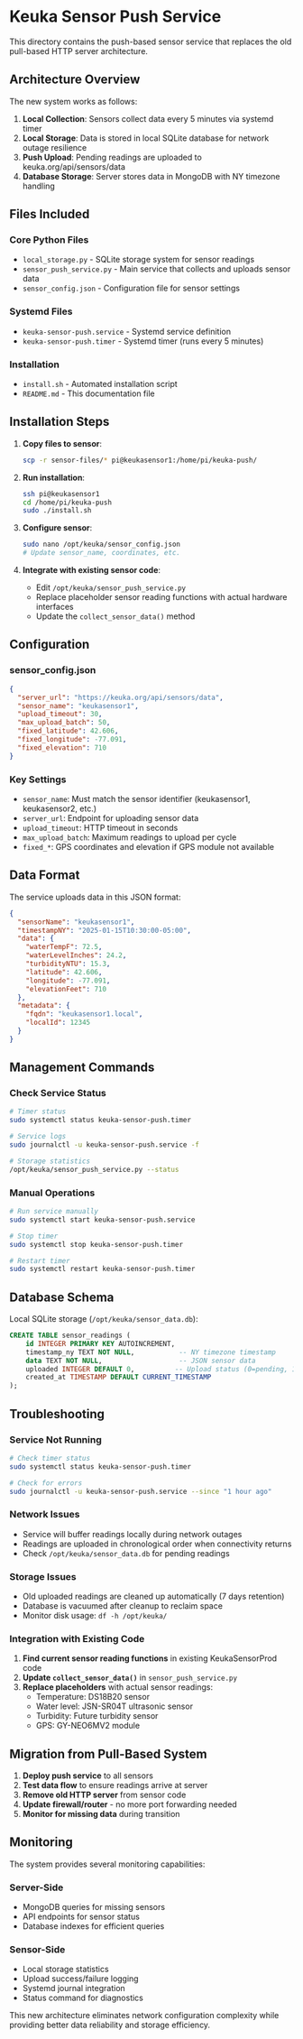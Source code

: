 # Keuka Sensor Push Service

This directory contains the push-based sensor service that replaces the old pull-based HTTP server architecture.

## Architecture Overview

The new system works as follows:
1. **Local Collection**: Sensors collect data every 5 minutes via systemd timer
2. **Local Storage**: Data is stored in local SQLite database for network outage resilience
3. **Push Upload**: Pending readings are uploaded to keuka.org/api/sensors/data
4. **Database Storage**: Server stores data in MongoDB with NY timezone handling

## Files Included

### Core Python Files
- `local_storage.py` - SQLite storage system for sensor readings
- `sensor_push_service.py` - Main service that collects and uploads sensor data
- `sensor_config.json` - Configuration file for sensor settings

### Systemd Files
- `keuka-sensor-push.service` - Systemd service definition
- `keuka-sensor-push.timer` - Systemd timer (runs every 5 minutes)

### Installation
- `install.sh` - Automated installation script
- `README.md` - This documentation file

## Installation Steps

1. **Copy files to sensor**:
   ```bash
   scp -r sensor-files/* pi@keukasensor1:/home/pi/keuka-push/
   ```

2. **Run installation**:
   ```bash
   ssh pi@keukasensor1
   cd /home/pi/keuka-push
   sudo ./install.sh
   ```

3. **Configure sensor**:
   ```bash
   sudo nano /opt/keuka/sensor_config.json
   # Update sensor_name, coordinates, etc.
   ```

4. **Integrate with existing sensor code**:
   - Edit `/opt/keuka/sensor_push_service.py`
   - Replace placeholder sensor reading functions with actual hardware interfaces
   - Update the `collect_sensor_data()` method

## Configuration

### sensor_config.json
```json
{
  "server_url": "https://keuka.org/api/sensors/data",
  "sensor_name": "keukasensor1",
  "upload_timeout": 30,
  "max_upload_batch": 50,
  "fixed_latitude": 42.606,
  "fixed_longitude": -77.091,
  "fixed_elevation": 710
}
```

### Key Settings
- `sensor_name`: Must match the sensor identifier (keukasensor1, keukasensor2, etc.)
- `server_url`: Endpoint for uploading sensor data
- `upload_timeout`: HTTP timeout in seconds
- `max_upload_batch`: Maximum readings to upload per cycle
- `fixed_*`: GPS coordinates and elevation if GPS module not available

## Data Format

The service uploads data in this JSON format:
```json
{
  "sensorName": "keukasensor1",
  "timestampNY": "2025-01-15T10:30:00-05:00",
  "data": {
    "waterTempF": 72.5,
    "waterLevelInches": 24.2,
    "turbidityNTU": 15.3,
    "latitude": 42.606,
    "longitude": -77.091,
    "elevationFeet": 710
  },
  "metadata": {
    "fqdn": "keukasensor1.local",
    "localId": 12345
  }
}
```

## Management Commands

### Check Service Status
```bash
# Timer status
sudo systemctl status keuka-sensor-push.timer

# Service logs
sudo journalctl -u keuka-sensor-push.service -f

# Storage statistics
/opt/keuka/sensor_push_service.py --status
```

### Manual Operations
```bash
# Run service manually
sudo systemctl start keuka-sensor-push.service

# Stop timer
sudo systemctl stop keuka-sensor-push.timer

# Restart timer
sudo systemctl restart keuka-sensor-push.timer
```

## Database Schema

Local SQLite storage (`/opt/keuka/sensor_data.db`):
```sql
CREATE TABLE sensor_readings (
    id INTEGER PRIMARY KEY AUTOINCREMENT,
    timestamp_ny TEXT NOT NULL,           -- NY timezone timestamp
    data TEXT NOT NULL,                   -- JSON sensor data
    uploaded INTEGER DEFAULT 0,          -- Upload status (0=pending, 1=uploaded)
    created_at TIMESTAMP DEFAULT CURRENT_TIMESTAMP
);
```

## Troubleshooting

### Service Not Running
```bash
# Check timer status
sudo systemctl status keuka-sensor-push.timer

# Check for errors
sudo journalctl -u keuka-sensor-push.service --since "1 hour ago"
```

### Network Issues
- Service will buffer readings locally during network outages
- Readings are uploaded in chronological order when connectivity returns
- Check `/opt/keuka/sensor_data.db` for pending readings

### Storage Issues
- Old uploaded readings are cleaned up automatically (7 days retention)
- Database is vacuumed after cleanup to reclaim space
- Monitor disk usage: `df -h /opt/keuka/`

### Integration with Existing Code
1. **Find current sensor reading functions** in existing KeukaSensorProd code
2. **Update `collect_sensor_data()`** in `sensor_push_service.py`
3. **Replace placeholders** with actual sensor readings:
   - Temperature: DS18B20 sensor
   - Water level: JSN-SR04T ultrasonic sensor
   - Turbidity: Future turbidity sensor
   - GPS: GY-NEO6MV2 module

## Migration from Pull-Based System

1. **Deploy push service** to all sensors
2. **Test data flow** to ensure readings arrive at server
3. **Remove old HTTP server** from sensor code
4. **Update firewall/router** - no more port forwarding needed
5. **Monitor for missing data** during transition

## Monitoring

The system provides several monitoring capabilities:

### Server-Side
- MongoDB queries for missing sensors
- API endpoints for sensor status
- Database indexes for efficient queries

### Sensor-Side  
- Local storage statistics
- Upload success/failure logging
- Systemd journal integration
- Status command for diagnostics

This new architecture eliminates network configuration complexity while providing better data reliability and storage efficiency.
